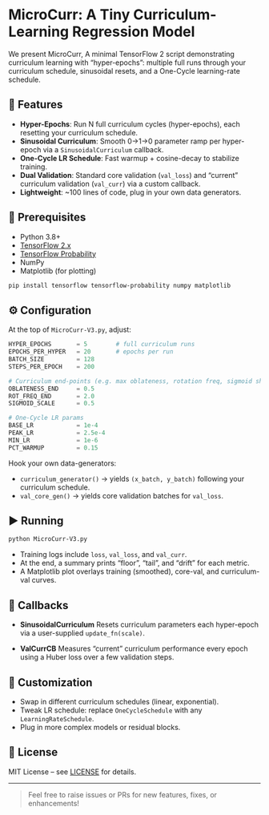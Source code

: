 # MicroCurr: A Tiny Curriculum-Learning Regression Model

We present MicroCurr, A minimal TensorFlow 2 script demonstrating curriculum learning with “hyper-epochs”: multiple full runs through your curriculum schedule, sinusoidal resets, and a One-Cycle learning-rate schedule.

## 🚀 Features

* **Hyper-Epochs**: Run N full curriculum cycles (hyper-epochs), each resetting your curriculum schedule.
* **Sinusoidal Curriculum**: Smooth 0→1→0 parameter ramp per hyper-epoch via a `SinusoidalCurriculum` callback.
* **One-Cycle LR Schedule**: Fast warmup + cosine-decay to stabilize training.
* **Dual Validation**: Standard core validation (`val_loss`) and “current” curriculum validation (`val_curr`) via a custom callback.
* **Lightweight**: \~100 lines of code, plug in your own data generators.

## 🔧 Prerequisites

* Python 3.8+
* [TensorFlow 2.x](https://www.tensorflow.org/)
* [TensorFlow Probability](https://www.tensorflow.org/probability)
* NumPy
* Matplotlib (for plotting)

```bash
pip install tensorflow tensorflow-probability numpy matplotlib
```

## ⚙️ Configuration

At the top of `MicroCurr-V3.py`, adjust:

```python
HYPER_EPOCHS       = 5        # full curriculum runs
EPOCHS_PER_HYPER   = 20       # epochs per run
BATCH_SIZE         = 128
STEPS_PER_EPOCH    = 200

# Curriculum end-points (e.g. max oblateness, rotation freq, sigmoid shape)
OBLATENESS_END     = 0.5
ROT_FREQ_END       = 2.0
SIGMOID_SCALE      = 0.5

# One-Cycle LR params
BASE_LR            = 1e-4
PEAK_LR            = 2.5e-4
MIN_LR             = 1e-6
PCT_WARMUP         = 0.15
```

Hook your own data-generators:

* `curriculum_generator()` → yields `(x_batch, y_batch)` following your curriculum schedule.
* `val_core_gen()` → yields core validation batches for `val_loss`.

## ▶️ Running

```bash
python MicroCurr-V3.py
```

* Training logs include `loss`, `val_loss`, and `val_curr`.
* At the end, a summary prints “floor”, “tail”, and “drift” for each metric.
* A Matplotlib plot overlays training (smoothed), core-val, and curriculum-val curves.

## 🔄 Callbacks

* **SinusoidalCurriculum**
  Resets curriculum parameters each hyper-epoch via a user-supplied `update_fn(scale)`.

* **ValCurrCB**
  Measures “current” curriculum performance every epoch using a Huber loss over a few validation steps.

## 🎨 Customization

* Swap in different curriculum schedules (linear, exponential).
* Tweak LR schedule: replace `OneCycleSchedule` with any `LearningRateSchedule`.
* Plug in more complex models or residual blocks.

## 📄 License

MIT License – see [LICENSE](LICENSE) for details.

---

> Feel free to raise issues or PRs for new features, fixes, or enhancements!
